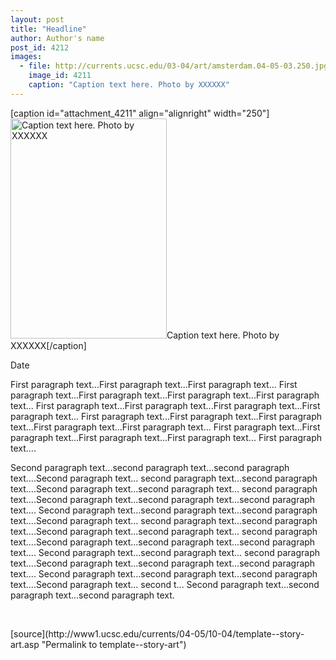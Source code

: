 ```yaml
---
layout: post
title: "Headline"
author: Author's name
post_id: 4212
images:
  - file: http://currents.ucsc.edu/03-04/art/amsterdam.04-05-03.250.jpg
    image_id: 4211
    caption: "Caption text here. Photo by XXXXXX"
---
```


[caption id="attachment_4211" align="alignright" width="250"]<a href="http://localhost/mysite/wp-content/uploads/2004/10/amsterdam.04-05-03.250.jpg"><img class="size-full wp-image-4211" src="http://localhost/mysite/wp-content/uploads/2004/10/amsterdam.04-05-03.250.jpg" alt="Caption text here. Photo by XXXXXX" width="250" height="352" /></a>Caption text here. Photo by XXXXXX[/caption]
<a name="content" id="content"></a>
<p>
  Date
</p>
<p>
  First paragraph text...First paragraph text...First paragraph text... First paragraph text...First paragraph text...First paragraph text...First paragraph text... First paragraph text...First paragraph text...First paragraph text...First paragraph text... First paragraph text...First paragraph text...First paragraph text...First paragraph text...First paragraph text... First paragraph text...First paragraph text...First paragraph text...First paragraph text... First paragraph text....
</p>
<p>
  Second paragraph text...second paragraph text...second paragraph text....Second paragraph text... second paragraph text...second paragraph text....Second paragraph text...second paragraph text... second paragraph text....Second paragraph text...second paragraph text...second paragraph text.... Second paragraph text...second paragraph text...second paragraph text....Second paragraph text... second paragraph text...second paragraph text....Second paragraph text...second paragraph text... second paragraph text....Second paragraph text...second paragraph text...second paragraph text.... Second paragraph text...second paragraph text... second paragraph text....Second paragraph text...second paragraph text...second paragraph text.... Second paragraph text...second paragraph text...second paragraph text....Second paragraph text... second t... Second paragraph text...second paragraph text...second paragraph text.
</p><br>
<form>

</form>
<p>

</p>
[source](http://www1.ucsc.edu/currents/04-05/10-04/template--story-art.asp "Permalink to template--story-art")
